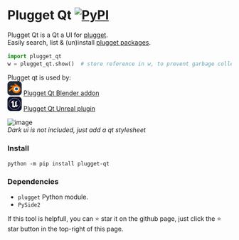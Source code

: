 # Plugget Qt [![PyPI](https://img.shields.io/pypi/v/plugget-qt)](https://pypi.org/project/plugget-qt/)

Plugget Qt is a Qt a UI for [plugget](https://github.com/plugget/plugget).  
Easily search, list & (un)install [plugget packages](https://github.com/plugget/plugget-pkgs).  

```python
import plugget_qt
w = plugget_qt.show()  # store reference in w, to prevent garbage collection
```
Plugget qt is used by:  
<img src="https://raw.githubusercontent.com/tandpfun/skill-icons/59059d9d1a2c092696dc66e00931cc1181a4ce1f/icons/Blender-Dark.svg" width="32" style="max-width: 100%;"> [Plugget Qt Blender addon](https://github.com/plugget/plugget-qt-addon)  
<img src="https://raw.githubusercontent.com/tandpfun/skill-icons/59059d9d1a2c092696dc66e00931cc1181a4ce1f/icons/UnrealEngine.svg" width="32" style="max-width: 100%;"> [Plugget Qt Unreal plugin](https://github.com/hannesdelbeke/plugget-unreal)   

![image](https://github.com/plugget/plugget-qt-addon/assets/3758308/0752c140-5b26-452e-81ac-fc4e36ccdb23)<br>
_Dark ui is not included, just add a qt stylesheet_

### Install
```
python -m pip install plugget-qt
```

### Dependencies
- `plugget` Python module.
- `PySide2`




If this tool is helpfull, you can ⭐ star it on the github page,
just click the ⭐ star button in the top-right of this page.
